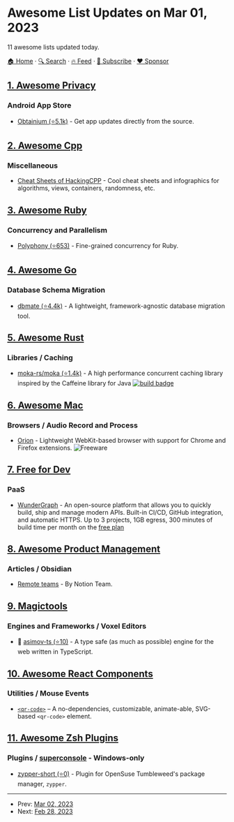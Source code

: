 # Awesome List Updates on Mar 01, 2023

11 awesome lists updated today.

[🏠 Home](/README.md) · [🔍 Search](https://www.trackawesomelist.com/search/) · [🔥 Feed](https://www.trackawesomelist.com/rss.xml) · [📮 Subscribe](https://trackawesomelist.us17.list-manage.com/subscribe?u=d2f0117aa829c83a63ec63c2f&id=36a103854c) · [❤️  Sponsor](https://github.com/sponsors/theowenyoung)



## [1. Awesome Privacy](/content/pluja/awesome-privacy/README.md)

### Android App Store

*   [Obtainium (⭐5.1k)](https://github.com/ImranR98/Obtainium) - Get app updates directly from the source.

## [2. Awesome Cpp](/content/fffaraz/awesome-cpp/README.md)

### Miscellaneous

*   [Cheat Sheets of HackingCPP](https://hackingcpp.com/cpp/cheat_sheets.html) - Cool cheat sheets and infographics for algorithms, views, containers, randomness, etc.

## [3. Awesome Ruby](/content/markets/awesome-ruby/README.md)

### Concurrency and Parallelism

*   [Polyphony (⭐653)](https://github.com/digital-fabric/polyphony) - Fine-grained concurrency for Ruby.

## [4. Awesome Go](/content/avelino/awesome-go/README.md)

### Database Schema Migration

*   [dbmate (⭐4.4k)](https://github.com/amacneil/dbmate) - A lightweight, framework-agnostic database migration tool.

## [5. Awesome Rust](/content/rust-unofficial/awesome-rust/README.md)

### Libraries / Caching

*   [moka-rs/moka (⭐1.4k)](https://github.com/moka-rs/moka) - A high performance concurrent caching library inspired by the Caffeine library for Java [![build badge](https://github.com/moka-rs/moka/workflows/CI/badge.svg)](https://github.com/moka-rs/moka/actions/workflows/CI.yml)

## [6. Awesome Mac](/content/jaywcjlove/awesome-mac/README.md)

### Browsers / Audio Record and Process

*   [Orion](https://browser.kagi.com/) - Lightweight WebKit-based browser with support for Chrome and Firefox extensions. ![Freeware](https://jaywcjlove.github.io/sb/ico/min-free.svg "Freeware")

## [7. Free for Dev](/content/ripienaar/free-for-dev/README.md)

### PaaS

*   [WunderGraph](https://cloud.wundergraph.com) - An open-source platform that allows you to  quickly build, ship and manage modern APIs. Built-in CI/CD, GitHub integration, and automatic HTTPS. Up to 3 projects, 1GB egress, 300 minutes of build time per month on the [free plan](https://wundergraph.com/pricing)

## [8. Awesome Product Management](/content/dend/awesome-product-management/README.md)

### Articles / Obsidian

*   [Remote teams](https://managershandbook.notion.site/Remote-teams-5ca3f257580040718fde6eb25c47e134) - By Notion Team.

## [9. Magictools](/content/ellisonleao/magictools/README.md)

### Engines and Frameworks / Voxel Editors

*   :tada: [asimov-ts (⭐10)](https://github.com/pedrozaalex/asimov-ts) - A type safe (as much as possible) engine for the web written in TypeScript.

## [10. Awesome React Components](/content/brillout/awesome-react-components/README.md)

### Utilities / Mouse Events

*   [`<qr-code>`](https://github.com/bitjson/qr-code) – A no-dependencies, customizable, animate-able, SVG-based `<qr-code>` element.

## [11. Awesome Zsh Plugins](/content/unixorn/awesome-zsh-plugins/README.md)

### Plugins / [superconsole](https://github.com/alexchmykhalo/superconsole) - Windows-only

*   [zypper-short (⭐0)](https://github.com/justanotherinternetguy/zypper-short) - Plugin for OpenSuse Tumbleweed's package manager, `zypper`.

---

- Prev: [Mar 02, 2023](/content/2023/03/02/README.md)
- Next: [Feb 28, 2023](/content/2023/02/28/README.md)